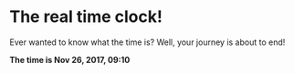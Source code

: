# The real time clock!

Ever wanted to know what the time is? Well, your journey is about to end!

**The time is Nov 26, 2017, 09:10**